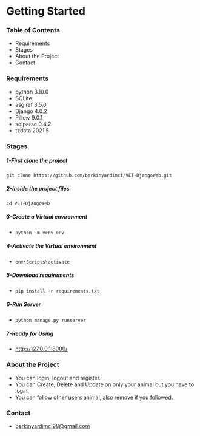 # Getting Started

### Table of Contents
- Requirements
- Stages
- About the Project
- Contact


### Requirements
- python 3.10.0
- SQLite
- asgiref 3.5.0
- Django 4.0.2  
- Pillow 9.0.1  
- sqlparse 0.4.2
- tzdata 2021.5 

### Stages
##### 1-First clone the project
` git clone https://github.com/berkinyardimci/VET-DjangoWeb.git `

##### 2-Inside the project files
`cd VET-DjangoWeb`

##### 3-Create a Virtual environment
- `python -m venv env`

##### 4-Activate the Virtual environment
- `env\Scripts\activate`

##### 5-Download requirements
- `pip install -r requirements.txt`

##### 6-Run Server
- `python manage.py runserver`

##### 7-Ready for Using
- http://127.0.0.1:8000/
 

### About the Project
- You can login, logout and register.
- You can Create, Delete and Update on only your animal but you have to login.
- You can follow other users animal, also remove if you followed.

### Contact
- berkinyardimci98@gmail.com
